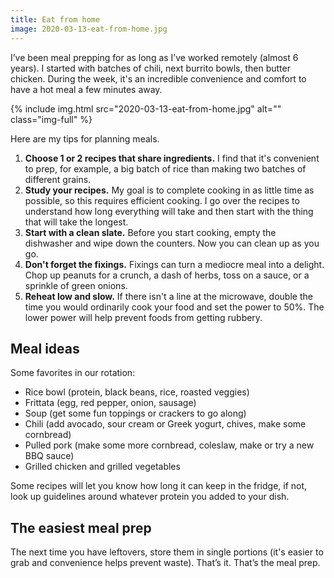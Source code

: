 ```yaml
---
title: Eat from home
image: 2020-03-13-eat-from-home.jpg
---
```


I’ve been meal prepping for as long as I’ve worked remotely (almost 6 years). I started with batches of chili, next burrito bowls, then butter chicken. During the week, it's an incredible convenience and comfort to have a hot meal a few minutes away.

<div className='photos'>
{% include img.html src="2020-03-13-eat-from-home.jpg" alt="" class="img-full" %}
</div>

Here are my tips for planning meals.

1. **Choose 1 or 2 recipes that share ingredients.** I find that it's convenient to prep, for example, a big batch of rice than making two batches of different grains.
2. **Study your recipes.** My goal is to complete cooking in as little time as possible, so this requires efficient cooking. I go over the recipes to understand how long everything will take and then start with the thing that will take the longest.
3. **Start with a clean slate.** Before you start cooking, empty the dishwasher and wipe down the counters. Now you can clean up as you go.
4. **Don't forget the fixings.** Fixings can turn a mediocre meal into a delight. Chop up peanuts for a crunch, a dash of herbs, toss on a sauce, or a sprinkle of green onions.
5. **Reheat low and slow.** If there isn't a line at the microwave, double the time you would ordinarily cook your food and set the power to 50%. The lower power will help prevent foods from getting rubbery.

## Meal ideas

Some favorites in our rotation:

- Rice bowl (protein, black beans, rice, roasted veggies)
- Frittata (egg, red pepper, onion, sausage)
- Soup (get some fun toppings or crackers to go along)
- Chili (add avocado, sour cream or Greek yogurt, chives, make some cornbread)
- Pulled pork (make some more cornbread, coleslaw, make or try a new BBQ sauce)
- Grilled chicken and grilled vegetables

Some recipes will let you know how long it can keep in the fridge, if not, look up guidelines around whatever protein you added to your dish.

## The easiest meal prep

The next time you have leftovers, store them in single portions (it's easier to grab and convenience helps prevent waste). That’s it. That’s the meal prep.
